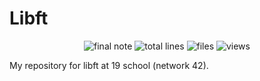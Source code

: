 #	Libft
<p align="center"> 
<img alt="final note" src="https://img.shields.io/badge/final%20note-125%25-brightgreen">
<img alt="total lines" src="https://img.shields.io/tokei/lines/github/COUNFOUZZ/19-Libft?style=flat">
<img alt="files" src="https://img.shields.io/github/directory-file-count/COUNFOUZZ/19-libft">
<img alt="views" src="https://hits.seeyoufarm.com/api/count/incr/badge.svg?url=https%3A%2F%2Fgithub.com%2FCOUNFOUZZ%2F19-Libft.git&count_bg=%231A83C2&title_bg=%23555555&icon=&icon_color=%23E7E7E7&title=views&edge_flat=false">
</p>

My repository for libft at 19 school (network 42).
